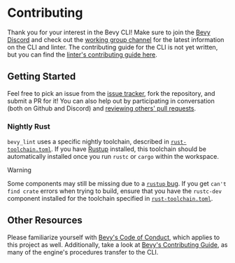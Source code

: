 # Contributing

Thank you for your interest in the Bevy CLI! Make sure to join the [Bevy Discord] and check out the [working group channel] for the latest information on the CLI and linter. The contributing guide for the CLI is not yet written, but you can find the [linter's contributing guide here](https://thebevyflock.github.io/bevy_cli/contribute/linter/index.html).

[Bevy Discord]: https://discord.gg/bevy
[working group channel]: https://discord.com/channels/691052431525675048/1278871953721262090

## Getting Started

Feel free to pick an issue from the [issue tracker], fork the repository, and submit a PR for it! You can also help out by participating in conversation (both on Github and Discord) and [reviewing others' pull requests].

[issue tracker]: https://github.com/TheBevyFlock/bevy_cli/issues
[reviewing others' pull requests]: https://github.com/TheBevyFlock/bevy_cli/pulls

### Nightly Rust

`bevy_lint` uses a specific nightly toolchain, described in [`rust-toolchain.toml`]. If you have [Rustup] installed, this toolchain should be automatically installed once you run `rustc` or `cargo` within the workspace.

> [!WARNING]
>
> Some components may still be missing due to a [`rustup` bug](https://github.com/rust-lang/rustup/issues/3255). If you get `can't find crate` errors when trying to build, ensure that you have the `rustc-dev` component installed for the toolchain specified in [`rust-toolchain.toml`].

[`rust-toolchain.toml`]: rust-toolchain.toml
[Rustup]: https://rustup.rs

## Other Resources

Please familiarize yourself with [Bevy's Code of Conduct], which applies to this project as well. Additionally, take a look at [Bevy's Contributing Guide], as many of the engine's procedures transfer to the CLI.

[Bevy's Code of Conduct]: https://github.com/bevyengine/bevy/blob/main/CODE_OF_CONDUCT.md
[Bevy's Contributing Guide]: https://bevyengine.org/learn/contribute/introduction/
